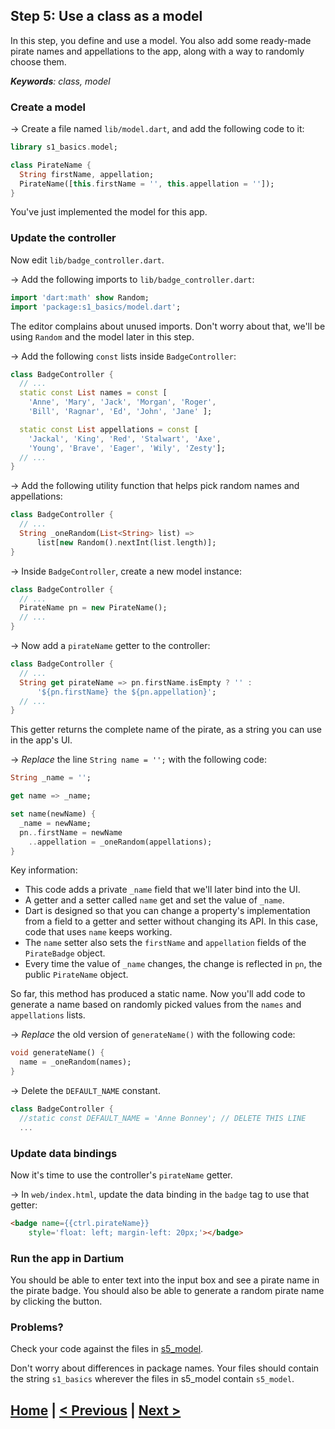 ## Step 5: Use a class as a model

In this step, you define and use a model.
You also add some ready-made pirate names and appellations to the app,
along with a way to randomly choose them.

_**Keywords**: class, model_

### Create a model

&rarr; Create a file named `lib/model.dart`,
and add the following code to it:

```Dart
library s1_basics.model;

class PirateName {
  String firstName, appellation;
  PirateName([this.firstName = '', this.appellation = '']);
}
```

You've just implemented the model for this app.
<!-- PENDING: say more? Maybe under "Key information"? 
It's kind of interesting that it has two optional parameters that set the two fields.
Talk about where this model is used?-->


### Update the controller

Now edit `lib/badge_controller.dart`.

&rarr; Add the following imports to `lib/badge_controller.dart`:

```Dart
import 'dart:math' show Random;
import 'package:s1_basics/model.dart';
```

The editor complains about unused imports. Don't worry about that, we'll
be using `Random` and the model later in this step.


&rarr; Add the following `const` lists inside `BadgeController`:

```Dart
class BadgeController {
  // ...
  static const List names = const [
    'Anne', 'Mary', 'Jack', 'Morgan', 'Roger',
    'Bill', 'Ragnar', 'Ed', 'John', 'Jane' ];

  static const List appellations = const [
    'Jackal', 'King', 'Red', 'Stalwart', 'Axe',
    'Young', 'Brave', 'Eager', 'Wily', 'Zesty'];
  // ...
}
```

&rarr; Add the following utility function that helps pick random names and
appellations:


```Dart
class BadgeController {
  // ...
  String _oneRandom(List<String> list) =>
      list[new Random().nextInt(list.length)];
}
```

&rarr; Inside `BadgeController`, create a new model instance:

```Dart
class BadgeController {
  // ...
  PirateName pn = new PirateName();
  // ...
}
```

&rarr; Now add a `pirateName` getter to the controller:


```Dart
class BadgeController {
  // ...
  String get pirateName => pn.firstName.isEmpty ? '' :
      '${pn.firstName} the ${pn.appellation}';
  // ...
}
```

This getter returns the complete name of the pirate,
as a string you can use in the app's UI.

&rarr; _Replace_ the line `String name = '';` with the following code:

```Dart
String _name = '';

get name => _name;

set name(newName) {
  _name = newName;
  pn..firstName = newName
    ..appellation = _oneRandom(appellations);
}
```

Key information:
* This code adds a private `_name` field that we'll later bind into the UI.
* A getter and a setter called `name` get and set the value of `_name`.
* Dart is designed so that you can change a property's implementation
  from a field to a getter and setter without changing its API.
  In this case, code that uses `name` keeps working.
* The `name` setter also sets the `firstName` and `appellation` fields of the
`PirateBadge` object.
* Every time the value of `_name` changes, the change is reflected in `pn`,
  the public `PirateName` object.

So far, this method has produced a static name. Now
you'll add code to generate a name based on randomly picked values from the
`names` and `appellations` lists.

&rarr; _Replace_ the old version of `generateName()` with the following code:

```Dart
void generateName() {
  name = _oneRandom(names);
}
```

&rarr; Delete the `DEFAULT_NAME` constant.

```Dart
class BadgeController {
  //static const DEFAULT_NAME = 'Anne Bonney'; // DELETE THIS LINE
  ...
```

### Update data bindings

Now it's time to use the controller's `pirateName` getter.

&rarr; In `web/index.html`, update the data binding in the `badge` tag to use
that getter:

```HTML
<badge name={{ctrl.pirateName}}
    style='float: left; margin-left: 20px;'></badge>
```

### Run the app in Dartium

You should be able to enter text into the input box and see
a pirate name in the pirate badge. You should also be able to generate a
random pirate name by clicking the button.

### Problems?
Check your code against the files in [s5_model](../samples/s5_model).

Don't worry about differences in package names.
Your files should contain the string `s1_basics`
wherever the files in s5_model contain `s5_model`.

## [Home](../README.md#code-lab-angulardart) | [< Previous](step-4.md#step-4-create-a-custom-component) | [Next >](step-6.md#step-6-read-from-a-json-encoded-file)
